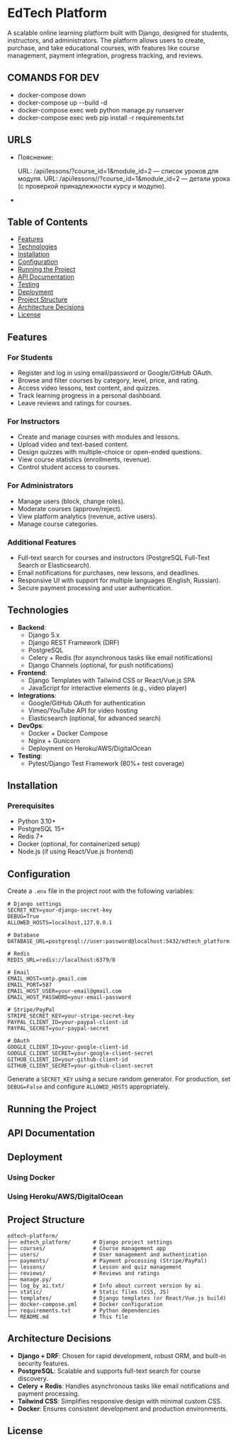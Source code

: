 # EdTech Platform

A scalable online learning platform built with Django, designed for students, instructors, and administrators. The platform allows users to create, purchase, and take educational courses, with features like course management, payment integration, progress tracking, and reviews.

## COMANDS FOR DEV
- docker-compose down
- docker-compose up --build -d
- docker-compose exec web python manage.py runserver
- docker-compose exec web pip install -r requirements.txt

## URLS
- Пояснение:

    URL: /api/lessons/?course_id=1&module_id=2 — список уроков для модуля.
    URL: /api/lessons/<pk>/?course_id=1&module_id=2 — детали урока (с проверкой принадлежности курсу и модулю).
- 

## Table of Contents
- [Features](#features)
- [Technologies](#technologies)
- [Installation](#installation)
- [Configuration](#configuration)
- [Running the Project](#running-the-project)
- [API Documentation](#api-documentation)
- [Testing](#testing)
- [Deployment](#deployment)
- [Project Structure](#project-structure)
- [Architecture Decisions](#architecture-decisions)
- [License](#license)

## Features

### For Students
- Register and log in using email/password or Google/GitHub OAuth.
- Browse and filter courses by category, level, price, and rating.
- Access video lessons, text content, and quizzes.
- Track learning progress in a personal dashboard.
- Leave reviews and ratings for courses.

### For Instructors
- Create and manage courses with modules and lessons.
- Upload video and text-based content.
- Design quizzes with multiple-choice or open-ended questions.
- View course statistics (enrollments, revenue).
- Control student access to courses.

### For Administrators
- Manage users (block, change roles).
- Moderate courses (approve/reject).
- View platform analytics (revenue, active users).
- Manage course categories.

### Additional Features
- Full-text search for courses and instructors (PostgreSQL Full-Text Search or Elasticsearch).
- Email notifications for purchases, new lessons, and deadlines.
- Responsive UI with support for multiple languages (English, Russian).
- Secure payment processing and user authentication.

## Technologies

- **Backend**:
  - Django 5.x
  - Django REST Framework (DRF)
  - PostgreSQL
  - Celery + Redis (for asynchronous tasks like email notifications)
  - Django Channels (optional, for push notifications)
- **Frontend**:
  - Django Templates with Tailwind CSS or React/Vue.js SPA
  - JavaScript for interactive elements (e.g., video player)
- **Integrations**:
  - Google/GitHub OAuth for authentication
  - Vimeo/YouTube API for video hosting
  - Elasticsearch (optional, for advanced search)
- **DevOps**:
  - Docker + Docker Compose
  - Nginx + Gunicorn
  - Deployment on Heroku/AWS/DigitalOcean
- **Testing**:
  - Pytest/Django Test Framework (80%+ test coverage)

## Installation

### Prerequisites
- Python 3.10+
- PostgreSQL 15+
- Redis 7+
- Docker (optional, for containerized setup)
- Node.js (if using React/Vue.js frontend)

## Configuration

Create a `.env` file in the project root with the following variables:

```env
# Django settings
SECRET_KEY=your-django-secret-key
DEBUG=True
ALLOWED_HOSTS=localhost,127.0.0.1

# Database
DATABASE_URL=postgresql://user:password@localhost:5432/edtech_platform

# Redis
REDIS_URL=redis://localhost:6379/0

# Email
EMAIL_HOST=smtp.gmail.com
EMAIL_PORT=587
EMAIL_HOST_USER=your-email@gmail.com
EMAIL_HOST_PASSWORD=your-email-password

# Stripe/PayPal
STRIPE_SECRET_KEY=your-stripe-secret-key
PAYPAL_CLIENT_ID=your-paypal-client-id
PAYPAL_SECRET=your-paypal-secret

# OAuth
GOOGLE_CLIENT_ID=your-google-client-id
GOOGLE_CLIENT_SECRET=your-google-client-secret
GITHUB_CLIENT_ID=your-github-client-id
GITHUB_CLIENT_SECRET=your-github-client-secret
```

Generate a `SECRET_KEY` using a secure random generator. For production, set `DEBUG=False` and configure `ALLOWED_HOSTS` appropriately.

## Running the Project

<!-- 2. Start Celery for asynchronous tasks:
   ```bash
   celery -A edtech_platform worker -l info
   ```

3. (Optional) Start Celery Beat for scheduled tasks:
   ```bash
   celery -A edtech_platform beat -l info
   ```

4. Access the platform at `http://localhost:8000`. -->

## API Documentation

<!-- The API is documented using Swagger/OpenAPI. After starting the server, access the documentation at:

```
http://localhost:8000/api/schema/swagger-ui/
```

Key endpoints:
- `/api/courses/` - List and filter courses
- `/api/courses/{id}/` - Course details
- `/api/enrollments/` - Manage course enrollments
- `/api/reviews/` - Manage reviews
- `/api/auth/` - Authentication and registration -->

## Deployment

### Using Docker
<!-- 1. Build and start containers:
   ```bash
   docker-compose up --build
   ```

2. Apply migrations inside the container:
   ```bash
   docker-compose exec web python manage.py migrate
   ``` -->

### Using Heroku/AWS/DigitalOcean
<!-- 1. Configure the platform-specific settings (e.g., database, Redis).
2. Deploy using Gunicorn and Nginx:
   ```bash
   gunicorn edtech_platform.wsgi:application --bind 0.0.0.0:8000
   ```

Refer to platform-specific guides for detailed steps. -->

## Project Structure

```
edtech-platform/
├── edtech_platform/       # Django project settings
├── courses/               # Course management app
├── users/                 # User management and authentication
├── payments/              # Payment processing (Stripe/PayPal)
├── lessons/               # Lesson and quiz management
├── reviews/               # Reviews and ratings
├── manage.py/
├── log_by_ai.txt/         # Info about current version by ai
├── static/                # Static files (CSS, JS)
├── templates/             # Django templates (or React/Vue.js build)
├── docker-compose.yml     # Docker configuration
├── requirements.txt       # Python dependencies
└── README.md              # This file
```

## Architecture Decisions

- **Django + DRF**: Chosen for rapid development, robust ORM, and built-in security features.
- **PostgreSQL**: Scalable and supports full-text search for course discovery.
- **Celery + Redis**: Handles asynchronous tasks like email notifications and payment processing.
- **Tailwind CSS**: Simplifies responsive design with minimal custom CSS.
- **Docker**: Ensures consistent development and production environments.

## License

<!-- This project is licensed under the MIT License. See the `LICENSE` file for details. -->